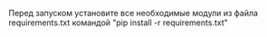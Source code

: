 Перед запуском установите все необходимые модули из файла requirements.txt командой "pip
install -r requirements.txt"
